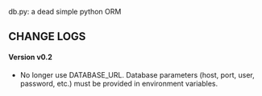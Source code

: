 db.py: a dead simple python ORM

## CHANGE LOGS
#### Version v0.2
- No longer use DATABASE_URL. Database parameters (host, port, user, password, etc.) must be provided in environment variables.

